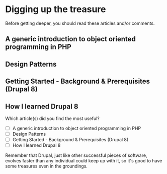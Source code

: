 <!--
{
"name" : "grounding",
"version" : "0.1",
"title" : "Grounding",
"description" : "Without proper foundation, every house will collapse",
"homepage" : "https://www.drupal.org/node/2182165",
"freshnessDate" : 2015-11-24,
"license" : "CC BY 4.0"
}
-->

<!-- @section -->

# Digging up the treasure

Before getting deeper, you should read these articles and/or comments.

## A generic introduction to object oriented programming in PHP

<!-- @link, "url" : "https://drupalwatchdog.com/volume-3/issue-1/object-oriented-programming-101", "text" : "I have removed the dust from my OOP knowledge", "title" : "Object Oriented Programming 101", "description" : "This Drupal Watchdog article is a great introduction to OOP in PHP" -->

## Design Patterns

<!-- @link, "url" : "http://www.phptherightway.com/pages/Design-Patterns.html", "text" : "I have read about the Factory, Singleton, Strategy, Front Controller and MVC patterns", "description" : "There are numerous ways to structure the code and project for your web application, and you can put as much or as little thought as you like into architecting. But it is usually a good idea to follow common patterns" -->

## Getting Started - Background & Prerequisites (Drupal 8)

<!-- @link, "url" : "https://www.drupal.org/node/2182165", "text" : "I have understood that this documentation page is a useful starting point that I can make use of later", "title" : "Getting Started - Background & Prerequisites (Drupal 8)", "description" : "Drupal 8 leverages a number of advanced PHP language features and sophisticated 3rd party libraries in order to present 3rd party developers with the most advanced API of any CMS available" -->

## How I learned Drupal 8

<!-- @link, "url" : "https://dev.acquia.com/blog/how-i-learned-drupal-8", "text" : "I have learned about some useful resources and tools", "title" : "How I learned Drupal 8", "description" : "In this post, Alejandro Garza will share his experience on trying to learn Drupal 8 during its alpha stage, talk about some of the challenges of keeping up with the ongoing changes while trying to learn it, and end with some tips and resources which proved useful for him" -->

<!-- @multipleChoice -->

Which article(s) did you find the most useful?

- [ ] A generic introduction to object oriented programming in PHP
- [ ] Design Patterns
- [ ] Getting Started - Background & Prerequisites (Drupal 8)
- [ ] How I learned Drupal 8

Remember that Drupal, just like other successful pieces of software, evolves faster than any individual could keep up with it, so it's good to have some treasures even in the groundings.

<!-- @end -->

